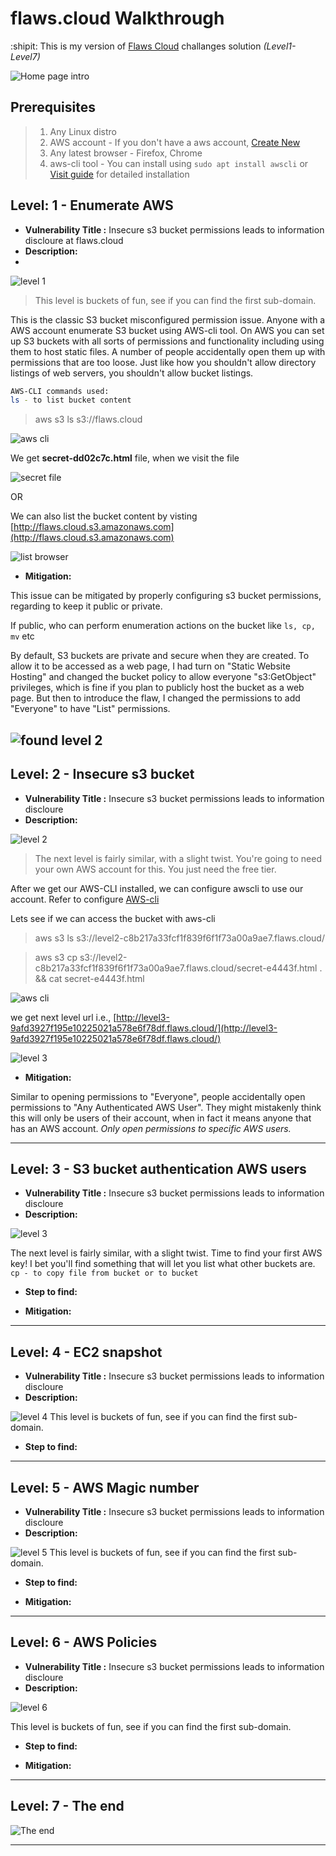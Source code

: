 # flaws.cloud Walkthrough
:shipit: This is my version of [Flaws Cloud](https://flaws.cloud) challanges solution *(Level1-Level7)* 

![Home page intro](./img/0.jpg)
## Prerequisites
 > 1. Any Linux distro
 > 2. AWS account -
 >   If you don't have a aws account, [Create New](https://portal.aws.amazon.com/billing/signup#/start/email)
 > 3. Any latest browser - Firefox, Chrome
 > 4. aws-cli tool - You can install using 
  > `sudo apt install awscli` or [Visit guide](https://docs.aws.amazon.com/cli/latest/userguide/getting-started-install.html) for detailed installation
  
## Level: 1 - Enumerate AWS
- **Vulnerability Title :** Insecure s3 bucket permissions leads to information discloure at flaws.cloud
- **Description:**
- 
![level 1](./img/1.jpg)

>  This level is buckets of fun, see if you can find the first sub-domain.

This is the classic S3 bucket misconfigured permission issue. Anyone with a AWS account enumerate S3 bucket using AWS-cli tool.
On AWS you can set up S3 buckets with all sorts of permissions and functionality including using them to host static files. A number of people accidentally open them up with permissions that are too loose. Just like how you shouldn't allow directory listings of web servers, you shouldn't allow bucket listings. 

```bash
AWS-CLI commands used:
ls - to list bucket content
```

> aws s3 ls s3://flaws.cloud

![aws cli](./img/1-0.jpg)

We get **secret-dd02c7c.html** file, when we visit the file

![secret file](./img/1-2.jpg)

OR

We can also list the bucket content by visting [http://flaws.cloud.s3.amazonaws.com](http://flaws.cloud.s3.amazonaws.com)

![list browser](./img/1-1.jpg)

- **Mitigation:**

This issue can be mitigated by properly configuring s3 bucket permissions, regarding to keep it public or private.

If public, who can perform enumeration actions on the bucket like `ls, cp, mv` etc

By default, S3 buckets are private and secure when they are created. To allow it to be accessed as a web page, I had turn on "Static Website Hosting" and changed the bucket policy to allow everyone "s3:GetObject" privileges, which is fine if you plan to publicly host the bucket as a web page. But then to introduce the flaw, I changed the permissions to add "Everyone" to have "List" permissions.

![found level 2](./img/1-2.jpg)
---

## Level: 2 - Insecure s3 bucket 
- **Vulnerability Title :** Insecure s3 bucket permissions leads to information discloure
- **Description:**
 
![level 2](./img/2.0.jpg)
  > The next level is fairly similar, with a slight twist. You're going to need your own AWS account for this. You just need the free tier. 

After we get our AWS-CLI installed, we can configure awscli to use our account. Refer to configure [AWS-cli](https://www.youtube.com/watch?v=BzzCIsjrE7U)

Lets see if we can access the bucket with aws-cli 
> aws s3 ls s3://level2-c8b217a33fcf1f839f6f1f73a00a9ae7.flaws.cloud/

> aws s3 cp s3://level2-c8b217a33fcf1f839f6f1f73a00a9ae7.flaws.cloud/secret-e4443f.html . && cat secret-e4443f.html

![aws cli](./img/2.jpg)

we get next level url i.e., [http://level3-9afd3927f195e10225021a578e6f78df.flaws.cloud/](http://level3-9afd3927f195e10225021a578e6f78df.flaws.cloud/)

![level 3](./img/2-1.jpg)

- **Mitigation:**

Similar to opening permissions to "Everyone", people accidentally open permissions to "Any Authenticated AWS User". They might mistakenly think this will only be users of their account, when in fact it means anyone that has an AWS account. 
 *Only open permissions to specific AWS users.*

---

## Level: 3 - S3 bucket authentication AWS users 
- **Vulnerability Title :** Insecure s3 bucket permissions leads to information discloure
- **Description:**

![level 3](./img/3.0.jpg)
  
  The next level is fairly similar, with a slight twist. Time to find your first AWS key! I bet you'll find something that will let you list what other buckets are.
`
cp - to copy file from bucket or to bucket
`

- **Step to find:** 

  
- **Mitigation:**

---

## Level: 4 - EC2 snapshot
- **Vulnerability Title :** Insecure s3 bucket permissions leads to information discloure
- **Description:**

![level 4](./img/4.jpg)
  This level is buckets of fun, see if you can find the first sub-domain.

- **Step to find:** 

---

## Level: 5 - AWS Magic number
- **Vulnerability Title :** Insecure s3 bucket permissions leads to information discloure
- **Description:**

![level 5](./img/5-1.jpg)
  This level is buckets of fun, see if you can find the first sub-domain.

- **Step to find:** 

  
- **Mitigation:**

---

## Level: 6 - AWS Policies
- **Vulnerability Title :** Insecure s3 bucket permissions leads to information discloure
- **Description:**

![level 6](./img/6-0.jpg)

  This level is buckets of fun, see if you can find the first sub-domain.

- **Step to find:** 

  
- **Mitigation:**

---

## Level: 7 - The end
![The end](/img/6-7.jpg)

---
